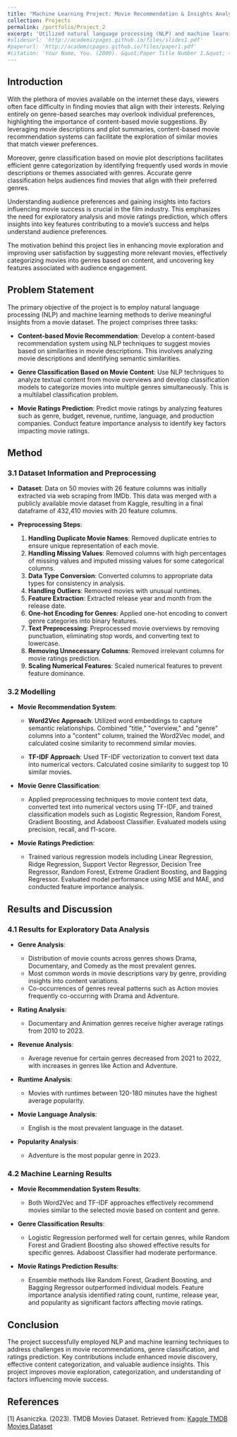 ```yaml
---
title: "Machine Learning Project: Movie Recommendation & Insights Analysis"
collection: Projects
permalink: /portfolio/Project_2
excerpt: 'Utilized natural language processing (NLP) and machine learning techniques to extract valuable insights from a movie dataset. Developed a content-based movie recommendation system that suggests films based on similarities in movie descriptions, leveraging NLP to analyze and compare textual data. Implemented multilabel genre classification by analyzing movie overviews, enabling the categorization of films into multiple genres simultaneously. Additionally, predicted movie ratings using various features such as genre, budget, and revenue, applying machine learning methods and feature importance analysis.'
#slidesurl: 'http://academicpages.github.io/files/slides1.pdf'
#paperurl: 'http://academicpages.github.io/files/paper1.pdf'
#citation: 'Your Name, You. (2009). &quot;Paper Title Number 1.&quot; <i>Journal 1</i>. 1(1).'
---
```



## Introduction

With the plethora of movies available on the internet these days, viewers often face difficulty in finding movies that align with their interests. Relying entirely on genre-based searches may overlook individual preferences, highlighting the importance of content-based movie suggestions. By leveraging movie descriptions and plot summaries, content-based movie recommendation systems can facilitate the exploration of similar movies that match viewer preferences.

Moreover, genre classification based on movie plot descriptions facilitates efficient genre categorization by identifying frequently used words in movie descriptions or themes associated with genres. Accurate genre classification helps audiences find movies that align with their preferred genres.

Understanding audience preferences and gaining insights into factors influencing movie success is crucial in the film industry. This emphasizes the need for exploratory analysis and movie ratings prediction, which offers insights into key features contributing to a movie’s success and helps understand audience preferences.

The motivation behind this project lies in enhancing movie exploration and improving user satisfaction by suggesting more relevant movies, effectively categorizing movies into genres based on content, and uncovering key features associated with audience engagement.

## Problem Statement

The primary objective of the project is to employ natural language processing (NLP) and machine learning methods to derive meaningful insights from a movie dataset. The project comprises three tasks:

- **Content-based Movie Recommendation**: Develop a content-based recommendation system using NLP techniques to suggest movies based on similarities in movie descriptions. This involves analyzing movie descriptions and identifying semantic similarities.
  
- **Genre Classification Based on Movie Content**: Use NLP techniques to analyze textual content from movie overviews and develop classification models to categorize movies into multiple genres simultaneously. This is a multilabel classification problem.
  
- **Movie Ratings Prediction**: Predict movie ratings by analyzing features such as genre, budget, revenue, runtime, language, and production companies. Conduct feature importance analysis to identify key factors impacting movie ratings.

## Method

### 3.1 Dataset Information and Preprocessing

- **Dataset**: Data on 50 movies with 26 feature columns was initially extracted via web scraping from IMDb. This data was merged with a publicly available movie dataset from Kaggle, resulting in a final dataframe of 432,410 movies with 20 feature columns.

- **Preprocessing Steps**:
  1. **Handling Duplicate Movie Names**: Removed duplicate entries to ensure unique representation of each movie.
  2. **Handling Missing Values**: Removed columns with high percentages of missing values and imputed missing values for some categorical columns.
  3. **Data Type Conversion**: Converted columns to appropriate data types for consistency in analysis.
  4. **Handling Outliers**: Removed movies with unusual runtimes.
  5. **Feature Extraction**: Extracted release year and month from the release date.
  6. **One-hot Encoding for Genres**: Applied one-hot encoding to convert genre categories into binary features.
  7. **Text Preprocessing**: Preprocessed movie overviews by removing punctuation, eliminating stop words, and converting text to lowercase.
  8. **Removing Unnecessary Columns**: Removed irrelevant columns for movie ratings prediction.
  9. **Scaling Numerical Features**: Scaled numerical features to prevent feature dominance.

### 3.2 Modelling

- **Movie Recommendation System**:
  - **Word2Vec Approach**: Utilized word embeddings to capture semantic relationships. Combined "title," "overview," and "genre" columns into a "content" column, trained the Word2Vec model, and calculated cosine similarity to recommend similar movies.
  
  - **TF-IDF Approach**: Used TF-IDF vectorization to convert text data into numerical vectors. Calculated cosine similarity to suggest top 10 similar movies.

- **Movie Genre Classification**:
  - Applied preprocessing techniques to movie content text data, converted text into numerical vectors using TF-IDF, and trained classification models such as Logistic Regression, Random Forest, Gradient Boosting, and Adaboost Classifier. Evaluated models using precision, recall, and f1-score.

- **Movie Ratings Prediction**:
  - Trained various regression models including Linear Regression, Ridge Regression, Support Vector Regressor, Decision Tree Regressor, Random Forest, Extreme Gradient Boosting, and Bagging Regressor. Evaluated model performance using MSE and MAE, and conducted feature importance analysis.

## Results and Discussion

### 4.1 Results for Exploratory Data Analysis

- **Genre Analysis**:
  - Distribution of movie counts across genres shows Drama, Documentary, and Comedy as the most prevalent genres.
  - Most common words in movie descriptions vary by genre, providing insights into content variations.
  - Co-occurrences of genres reveal patterns such as Action movies frequently co-occurring with Drama and Adventure.

- **Rating Analysis**:
  - Documentary and Animation genres receive higher average ratings from 2010 to 2023.

- **Revenue Analysis**:
  - Average revenue for certain genres decreased from 2021 to 2022, with increases in genres like Action and Adventure.

- **Runtime Analysis**:
  - Movies with runtimes between 120-180 minutes have the highest average popularity.

- **Movie Language Analysis**:
  - English is the most prevalent language in the dataset.

- **Popularity Analysis**:
  - Adventure is the most popular genre in 2023.

### 4.2 Machine Learning Results

- **Movie Recommendation System Results**:
  - Both Word2Vec and TF-IDF approaches effectively recommend movies similar to the selected movie based on content and genre.

- **Genre Classification Results**:
  - Logistic Regression performed well for certain genres, while Random Forest and Gradient Boosting also showed effective results for specific genres. Adaboost Classifier had moderate performance.

- **Movie Ratings Prediction Results**:
  - Ensemble methods like Random Forest, Gradient Boosting, and Bagging Regressor outperformed individual models. Feature importance analysis identified rating count, runtime, release year, and popularity as significant factors affecting movie ratings.

## Conclusion

The project successfully employed NLP and machine learning techniques to address challenges in movie recommendations, genre classification, and ratings prediction. Key contributions include enhanced movie discovery, effective content categorization, and valuable audience insights. This project improves movie exploration, categorization, and understanding of factors influencing movie success.

## References

[1] Asaniczka. (2023). TMDB Movies Dataset. Retrieved from: [Kaggle TMDB Movies Dataset](https://www.kaggle.com/datasets/asaniczka/tmdb-movies-dataset-2023-930k-movies)
